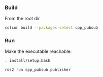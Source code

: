 ### Build
From the root dir
```bash
colcon build --packages-select cpp_pubsub
```

### Run
Make the executable reachable:
```bash
. install/setup.bash
```

```bash
ros2 run cpp_pubsub publisher
```

